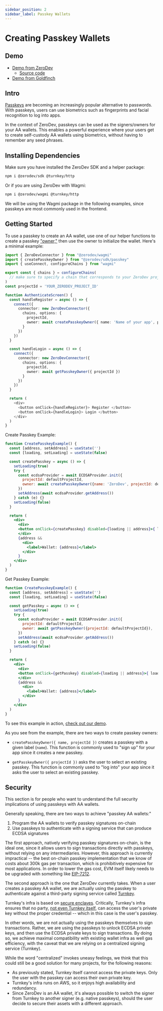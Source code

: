 ```yaml
---
sidebar_position: 2
sidebar_label: Passkey Wallets
---
```


# Creating Passkey Wallets

## Demo

- [Demo from ZeroDev](https://passkey-demo.onrender.com)
  - [Source code](https://github.com/zerodevapp/zerodev-demo/blob/passkey/src/Passkey.tsx)
- [Demo from Goldfinch](https://defifortheworld.com/)

## Intro

[Passkeys](https://developers.google.com/identity/passkeys) are becoming an increasingly popular alternative to passwords.  With passkeys, users can use biometrics such as fingerprints and facial recognition to log into apps.

In the context of ZeroDev, passkeys can be used as the signers/owners for your AA wallets.  This enables a powerful experience where your users get to create self-custody AA wallets using biometrics, without having to remember any seed phrases.

## Installing Dependencies

Make sure you have installed the ZeroDev SDK and a helper package:

```bash
npm i @zerodev/sdk @turnkey/http
```

Or if you are using ZeroDev with Wagmi:

```bash
npm i @zerodev/wagmi @turnkey/http
```

We will be using the Wagmi package in the following examples, since passkeys are most commonly used in the frontend.

## Getting Started

To use a passkey to create an AA wallet, use one of our helper functions to create a passkey ["owner,"](/create-wallets/overview#choosing-a-signer) then use the owner to initialize the wallet.  Here's a minimal example:

```typescript
import { ZeroDevConnector } from "@zerodev/wagmi"
import { createPasskeyOwner } from "@zerodev/sdk/passkey"
import { useConnect, configureChains } from "wagmi"

export const { chains } = configureChains(
  // make sure to specify a chain that corresponds to your ZeroDev project
)
const projectId = 'YOUR_ZERODEV_PROJECT_ID'

function AuthenticateScreen() {
  const handleRegister = async () => {
    connect({
      connector: new ZeroDevConnector({
        chains, options: {
          projectId,
          owner: await createPasskeyOwner({ name: 'Name of your app', projectId })
        }
      })
    })
  }

  const handleLogin = async () => {
    connect({
      connector: new ZeroDevConnector({
        chains, options: {
          projectId,
          owner: await getPasskeyOwner({ projectId })
        }
      })
    })
  }

  return (
    <div>
      <button onClick={handleRegister}> Register </button>
      <button onClick={handleLogin}> Login </button>
    </div>
  )
}
```

Create Passkey Example:

```jsx live folded
function CreatePasskeyExample() {
  const [address, setAddress] = useState('')
  const [loading, setLoading] = useState(false)

  const createPasskey = async () => {
    setLoading(true)
    try {
      const ecdsaProvider = await ECDSAProvider.init({
        projectId: defaultProjectId,
        owner: await createPasskeyOwner({name: 'ZeroDev', projectId: defaultProjectId}),
      })
      setAddress(await ecdsaProvider.getAddress())
    } catch (e) {}
    setLoading(false)
  }

  return (
    <div>
      <div>
      <button onClick={createPasskey} disabled={loading || address}>{ loading ? 'loading...' : 'Create Passkey Wallet'}</button>
      </div>
      {address && 
        <div>
          <label>Wallet: {address}</label>
        </div>
      }
    </div>
  )
}
```

Get Passkey Example:

```jsx live folded
function CreatePasskeyExample() {
  const [address, setAddress] = useState('')
  const [loading, setLoading] = useState(false)

  const getPasskey = async () => {
    setLoading(true)
    try {
      const ecdsaProvider = await ECDSAProvider.init({
        projectId: defaultProjectId,
        owner: await getPasskeyOwner({projectId: defaultProjectId}),
      })
      setAddress(await ecdsaProvider.getAddress())
    } catch (e) {}
    setLoading(false)
  }

  return (
    <div>
      <div>
      <button onClick={getPasskey} disabled={loading || address}>{ loading ? 'loading...' : 'Get Passkey Wallet'}</button>
      </div>
      {address && 
        <div>
          <label>Wallet: {address}</label>
        </div>
      }
    </div>
  )
}
```

To see this example in action, [check out our demo](https://passkey-demo.onrender.com/).

As you see from the example, there are two ways to create passkey owners:

- `createPasskeyOwner({ name, projectId })` creates a passkey with a given label (`name`).  This function is commonly used to "sign up" for your app since it creates a new passkey.

- `getPasskeyOwner({ projectId })` asks the user to select an existing passkey.  This function is commonly used to "log into" your app since it asks the user to select an existing passkey.  

## Security

This section is for people who want to understand the full security implications of using passkeys with AA wallets.

Generally speaking, there are two ways to achieve "passkey AA wallets:"

1. Program the AA wallets to verify passkey signatures on-chain 
2. Use passkeys to authenticate with a signing service that can produce ECDSA signatures

The first approach, natively verifying passkey signatures on-chain, is the ideal one, since it allows users to sign transactions directly with passkeys, without relying on any intermediaries.  However, this approach is currently impractical -- the best on-chain passkey implementation that we know of costs about 300k gas per transaction, which is prohibitively expensive for most applications.  In order to lower the gas cost, EVM itself likely needs to be upgraded with something like [EIP-7212](https://eips.ethereum.org/EIPS/eip-7212).

The second approach is the one that ZeroDev currently takes.  When a user creates a passkey AA wallet, we are actually using the passkey to authenticate against a third-party signing service called [Turnkey](https://docs.turnkey.com/).

Turnkey's infra is based on [secure enclaves](https://docs.turnkey.com/security/secure-enclaves).  Critically, Turnkey's infra ensures that no party, [not even Turnkey itself](https://docs.turnkey.com/security/non-custodial-key-mgmt#turnkeys-non-custodial-infrastructure), can access the user's private key without the proper credential -- which in this case is the user's passkey.

In other words, we are not actually using the passkeys themselves to sign transactions.  Rather, we are using the passkeys to unlock ECDSA private keys, and then use the ECDSA private keys to sign transactions.  By doing so, we achieve maximal compatibility with existing wallet infra as well gas efficiency, with the caveat that we are relying on a centralized signing service (Turnkey).

While the word "centralized" invokes uneasy feelings, we think that this could still be a good solution for many projects, for the following reasons:

- As previously stated, Turnkey itself cannot access the private keys.  Only the user with the passkey can access their own private key.
- Turnkey's infra runs on AWS, so it enjoys high availability and redundancy.
- Since ZeroDev is an AA wallet, it's always possible to switch the signer from Turnkey to another signer (e.g. native passkeys), should the user decide to secure their assets with a different approach.
